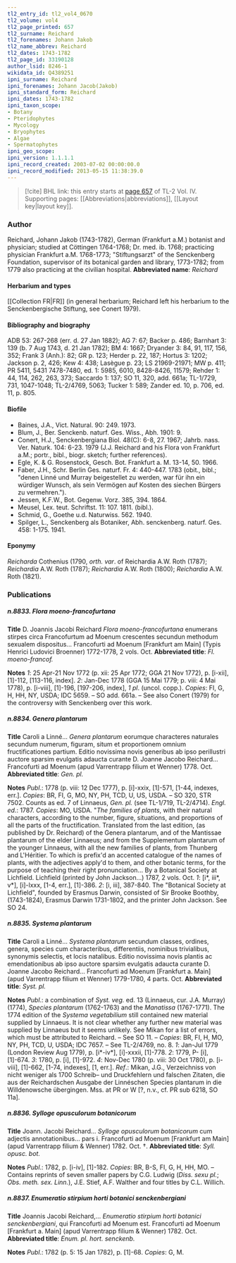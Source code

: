 ```yaml
---
tl2_entry_id: tl2_vol4_0670
tl2_volume: vol4
tl2_page_printed: 657
tl2_surname: Reichard
tl2_forenames: Johann Jakob
tl2_name_abbrev: Reichard
tl2_dates: 1743-1782
tl2_page_id: 33190128
author_lsid: 8246-1
wikidata_id: Q4389251
ipni_surname: Reichard
ipni_forenames: Johann Jacob(Jakob)
ipni_standard_form: Reichard
ipni_dates: 1743-1782
ipni_taxon_scope: 
- Botany
- Pteridophytes
- Mycology
- Bryophytes
- Algae
- Spermatophytes
ipni_geo_scope: 
ipni_version: 1.1.1.1
ipni_record_created: 2003-07-02 00:00:00.0
ipni_record_modified: 2013-05-15 11:38:39.0
---
```



> [!cite] BHL link: this entry starts at [page 657](https://www.biodiversitylibrary.org/page/33190128) of TL-2 Vol. IV.
> Supporting pages: [[Abbreviations|abbreviations]], [[Layout key|layout key]].

### Author

Reichard, Johann Jakob (1743-1782), German (Frankfurt a.M.) botanist and physician; studied at Cöttingen 1764-1768; Dr. med. ib. 1768; practicing physician Frankfurt a.M. 1768-1773; "Stiftungsarzt" of the Senckenberg Foundation, supervisor of its botanical garden and library, 1773-1782; from 1779 also practicing at the civilian hospital. 
**Abbreviated name**: *Reichard*

#### Herbarium and types

[[Collection FR|FR]] (in general herbarium; Reichard left his herbarium to the Senckenbergische Stiftung, see Conert 1979).

#### Bibliography and biography

ADB 53: 267-268 (err. d. 27 Jan 1882); AG 7: 67; Backer p. 486; Barnhart 3: 139 (b. 7 Aug 1743, d. 21 Jan 1782); BM 4: 1667; Dryander 3: 84, 91, 117, 156, 352; Frank 3 (Anh.): 82; GR p. 123; Herder p. 22, 187; Hortus 3: 1202; Jackson p. 2, 426; Kew 4: 438; Lasègue p. 23; LS 21969-21971; MW p. 411; PR 5411, 5431 7478-7480, ed. 1: 5985, 6010, 8428-8426, 11579; Rehder 1: 44, 114, 262, 263, 373; Saccardo 1: 137; SO 11, 320, add. 661a; TL-1/729, 731, 1047-1048; TL-2/4769, 5063; Tucker 1: 589; Zander ed. 10, p. 706, ed. 11, p. 805.

#### Biofile

- Baines, J.A., Vict. Natural. 90: 249. 1973.
- Blum, J., Ber. Senckenb. naturf. Ges. Wiss., Abh. 1901: 9.
- Conert, H.J., Senckenbergiana Biol. 48(C): 6-8, 27. 1967; Jahrb. nass. Ver. Naturk. 104: 6-23. 1979 (J.J. Reichard and his Flora von Frankfurt a.M.; portr., bibl., biogr. sketch; further references).
- Egle, K. & G. Rosenstock, Gesch. Bot. Frankfurt a. M. 13-14, 50. 1966.
- Faber, J.H., Schr. Berlin Ges. naturf. Fr. 4: 440-447. 1783 (obit., bibl.; "denen Linné und Murray beigestellet zu werden, war für ihn ein würdiger Wunsch, als sein Vermögen auf Kosten des siechen Bürgers zu vermehren.").
- Jessen, K.F.W., Bot. Gegenw. Vorz. 385, 394. 1864.
- Meusel, Lex. teut. Schriftst. 11: 107. 1811. (bibl.).
- Schmid, G., Goethe u.d. Naturwiss. 562. 1940.
- Spilger, L., Senckenberg als Botaniker, Abh. senckenberg. naturf. Ges. 458: 1-175. 1941.

#### Eponymy

*Reicharda* Cothenius (1790, *orth. var*. of Reichardia A.W. Roth (1787); *Reichardia* A.W. Roth (1787); *Reichardia* A.W. Roth (1800); *Reichardia* A.W. Roth (1821).

### Publications

##### n.8833. Flora moeno-francofurtana

**Title**
D. Joannis Jacobi Reichard *Flora moeno-francofurtana* enumerans stirpes circa Francofurtum ad Moenum crescentes secundun methodum sexualem dispositus... Francofurti ad Moenum \[Frankfurt am Main\] (Typis Henrici Ludovici Broenner) 1772-1778, 2 vols. Oct.
**Abbreviated title**: *Fl. moeno-francof.*

**Notes**
*1*: 25 Apr-21 Nov 1772 (p. xii: 25 Apr 1772; GGA 21 Nov 1772), p. \[i-xii\], \[1\]-112, \[113-116, index\].
*2*: Jan-Dec 1778 (GGA 15 Mai 1779; p. viii: 4 Mai 1778), p. \[i-viii\], \[1\]-196, \[197-206, index\], *1 pl*. (uncol. copp.).
*Copies*: FI, G, H, HH, NY, USDA; IDC 5659. – SO add. 661a. – See also Conert (1979) for the controversy with Senckenberg over this work.

##### n.8834. Genera plantarum

**Title**
Caroli a Linné... *Genera plantarum* eorumque characteres naturales secundum numerum, figuram, situm et proportionem omnium fructificationes partium. Editio novissima novis generibus ab ipso perillustri auctore sparsim evulgatis adaucta curante D. Joanne Jacobo Reichard... Francofurti ad Moenum (apud Varrentrapp filium et Wenner) 1778. Oct.
**Abbreviated title**: *Gen. pl.*

**Notes**
*Publ*.: 1778 (p. viii: 12 Dec 1777), p. \[i\]-xxix, \[1\]-571, \[1-44, indexes, err.\]. *Copies*: BR, FI, G, MO, NY, PH, TCD, U, US, USDA. – SO 320, STR 7502. Counts as ed. 7 of Linnaeus, *Gen. pl.* (see TL-1/719, TL-2/4714).
*Engl. ed.*: 1787. *Copies*: MO, USDA. "*The families of plants*, with their natural characters, according to the number, figure, situations, and proportions of all the parts of the fructification. Translated from the last edition, (as published by Dr. Reichard) of the Genera plantarum, and of the Mantissae plantarum of the elder Linnaeus; and from the Supplementum plantarum of the younger Linnaeus, with all the new families of plants, from Thunberg and L'Héritier. To which is prefix'd an accented catalogue of the names of plants, with the adjectives apply'd to them, and other botanic terms, for the purpose of teaching their right pronunciation... By a Botanical Society at Lichfield. Lichfield (printed by John Jackson...) 1787, 2 vols. Oct.
*1*: \[i\*, iii\*, v\*\], \[i\]-lxxx, \[1-4, err.\], \[1\]-386.
*2*: \[i, iii\], 387-840.
The "Botanical Society at Lichfield", founded by Erasmus Darwin, consisted of Sir Brooke Boothby, (1743-1824), Erasmus Darwin 1731-1802, and the printer John Jackson. See SO 24.

##### n.8835. Systema plantarum

**Title**
Caroli a Linné... *Systema plantarum* secundum classes, ordines, genera, species cum characteribus, differentiis, nominibus trivialibus, synonymis selectis, et locis natalibus. Editio novissima novis plantis ac emendationibus ab ipso auctore sparsim evulgatis adaucta curante D. Joanne Jacobo Reichard... Francofurti ad Moenum \[Frankfurt a. Main\] (apud Varrentrapp filium et Wenner) 1779-1780, 4 parts. Oct.
**Abbreviated title**: *Syst. pl.*

**Notes**
*Publ*.: a combination of *Syst. veg.* ed. 13 (Linnaeus, cur. J.A. Murray) (1774), *Species plantarum* (1762-1763) and the *Manatissa* (1767-1771). The 1774 edition of the *Systema vegetabilium* still contained new material supplied by Linnaeus. It is not clear whether any further new material was supplied by Linnaeus but it seems unlikely. See Mikan for a list of errors, which must be attributed to Reichard. – See SO 11. – *Copies*: BR, FI, H, MO, NY, PH, TCD, U, USDA; IDC 7657. – See TL-2/4769, no. 8.
*1*: Jan-Jul 1779 (London Review Aug 1779), p. \[i\*-iv\*\], \[i\]-xxxii, \[1\]-778.
*2*: 1779, P- \[i\], \[1\]-674.
*3*: 1780, p. \[i\], \[1\]-972.
*4*: Nov-Dec 1780 (p. viii: 30 Oct 1780), p. \[i-viii\], \[1\]-662, \[1-74, indexes\], \[1, err.\].
*Ref*.: Mikan, J.G., Verzeichniss von nicht weniger als 1700 Schreib– und Druckfehlern und falschen Zitaten, die aus der Reichardschen Ausgabe der Linnéschen Species plantarum in die Willdenowsche übergingen. Mss. at PR or W \[?, n.v., cf. PR sub 6218, SO 11a\].

##### n.8836. Sylloge opusculorum botanicorum

**Title**
Joann. Jacobi Reichard... *Sylloge opusculorum botanicorum* cum adjectis annotationibus... pars i. Francofurti ad Moenum \[Frankfurt am Main\] (apud Varrentrapp filium & Wenner) 1782. Oct. †.
**Abbreviated title**: *Syll. opusc. bot.*

**Notes**
*Publ*.: 1782, p. \[i-iv\], \[1\]-182. *Copies*: BR, B-S, FI, G, H, HH, MO. – Contains reprints of seven smaller papers by C.G. Ludwig (*Diss. sexu pl.*; *Obs. meth. sex. Linn.*), J.E. Stief, A.F. Walther and four titles by C.L. Willich.

##### n.8837. Enumeratio stirpium horti botanici senckenbergiani

**Title**
Joannis Jacobi Reichard,... *Enumeratio stirpium horti botanici senckenbergiani*, qui Francofurti ad Moenum est. Francofurti ad Moenum \[Frankfurt a. Main\] (apud Varrentrapp filium & Wenner) 1782. Oct.
**Abbreviated title**: *Enum. pl. hort. senckenb.*

**Notes**
*Publ*.: 1782 (p. 5: 15 Jan 1782), p. \[1\]-68. *Copies*: G, M.

